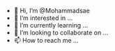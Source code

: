 - 👋 Hi, I’m @Mohammadsae
- 👀 I’m interested in ...
- 🌱 I’m currently learning ...
- 💞️ I’m looking to collaborate on ...
- 📫 How to reach me ...

<!---
Mohammadsae/Mohammadsae is a ✨ special ✨ repository because its `README.md` (this file) appears on your GitHub profile.
You can click the Preview link to take a look at your changes.
--->
